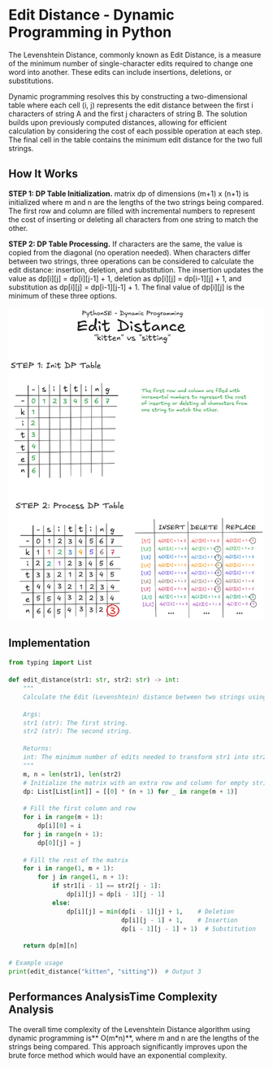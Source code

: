 # Edit Distance - Dynamic Programming in Python

The Levenshtein Distance, commonly known as Edit Distance, is a measure of the minimum number of single-character edits required to change one word into another. These edits can include insertions, deletions, or substitutions.

Dynamic programming resolves this by constructing a two-dimensional table where each cell (i, j) represents the edit distance between the first i characters of string A and the first j characters of string B. The solution builds upon previously computed distances, allowing for efficient calculation by considering the cost of each possible operation at each step. The final cell in the table contains the minimum edit distance for the two full strings.

## How It Works

**STEP 1: DP Table Initialization.**  matrix dp of dimensions (m+1) x (n+1) is initialized where m and n are the lengths of the two strings being compared. The first row and column are filled with incremental numbers to represent the cost of inserting or deleting all characters from one string to match the other.

**STEP 2: DP Table Processing.** If characters are the same, the value is copied from the diagonal (no operation needed). When characters differ between two strings, three operations can be considered to calculate the edit distance: insertion, deletion, and substitution. The insertion updates the value as dp[i][j] = dp[i][j-1] + 1, deletion as dp[i][j] = dp[i-1][j] + 1, and substitution as dp[i][j] = dp[i-1][j-1] + 1. The final value of dp[i][j] is the minimum of these three options.

![Edit Distance - Dynamic Programming visual representation](/DynamicProgramming/EditDistance/res/edit_distance_visualization.png)

## Implementation
```python
from typing import List

def edit_distance(str1: str, str2: str) -> int:
    """
    Calculate the Edit (Levenshtein) distance between two strings using dynamic programming.

    Args:
    str1 (str): The first string.
    str2 (str): The second string.

    Returns:
    int: The minimum number of edits needed to transform str1 into str2.
    """
    m, n = len(str1), len(str2)
    # Initialize the matrix with an extra row and column for empty string cases
    dp: List[List[int]] = [[0] * (n + 1) for _ in range(m + 1)]

    # Fill the first column and row
    for i in range(m + 1):
        dp[i][0] = i
    for j in range(n + 1):
        dp[0][j] = j

    # Fill the rest of the matrix
    for i in range(1, m + 1):
        for j in range(1, n + 1):
            if str1[i - 1] == str2[j - 1]:
                dp[i][j] = dp[i - 1][j - 1]
            else:
                dp[i][j] = min(dp[i - 1][j] + 1,    # Deletion
                               dp[i][j - 1] + 1,    # Insertion
                               dp[i - 1][j - 1] + 1)  # Substitution

    return dp[m][n]

# Example usage
print(edit_distance("kitten", "sitting"))  # Output 3
```

## Performances AnalysisTime Complexity Analysis

The overall time complexity of the Levenshtein Distance algorithm using dynamic programming is** O(m*n)**, where m and n are the lengths of the strings being compared. This approach significantly improves upon the brute force method which would have an exponential complexity.